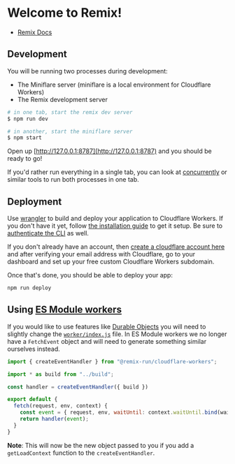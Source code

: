 # Welcome to Remix!

- [Remix Docs](https://remix.run/docs)

## Development

You will be running two processes during development:

- The Miniflare server (miniflare is a local environment for Cloudflare Workers)
- The Remix development server

```sh
# in one tab, start the remix dev server
$ npm run dev

# in another, start the miniflare server
$ npm start
```

Open up [http://127.0.0.1:8787](http://127.0.0.1:8787) and you should be ready to go!

If you'd rather run everything in a single tab, you can look at [concurrently](https://npm.im/concurrently) or similar tools to run both processes in one tab.

## Deployment

Use [wrangler](https://developers.cloudflare.com/workers/cli-wrangler) to build and deploy your application to Cloudflare Workers. If you don't have it yet, follow [the installation guide](https://developers.cloudflare.com/workers/cli-wrangler/install-update) to get it setup. Be sure to [authenticate the CLI](https://developers.cloudflare.com/workers/cli-wrangler/authentication) as well.

If you don't already have an account, then [create a cloudflare account here](https://dash.cloudflare.com/sign-up) and after verifying your email address with Cloudflare, go to your dashboard and set up your free custom Cloudflare Workers subdomain.

Once that's done, you should be able to deploy your app:

```sh
npm run deploy
```

## Using [ES Module workers](https://blog.cloudflare.com/workers-javascript-modules/)

If you would like to use features like [Durable
Objects](https://developers.cloudflare.com/workers/learning/using-durable-objects)
you will need to slightly change the [`worker/index.js`](./worker/index.js)
file. In ES Module workers we no longer have a `FetchEvent` object and will
need to generate something similar ourselves instead.

```js
import { createEventHandler } from "@remix-run/cloudflare-workers";

import * as build from "../build";

const handler = createEventHandler({ build })

export default {
  fetch(request, env, context) {
    const event = { request, env, waitUntil: context.waitUntil.bind(waitUntil) };
    return handler(event);
  }
}
```

**Note**: This will now be the new object passed to you if you add
a `getLoadContext` function to the `createEventHandler`.
